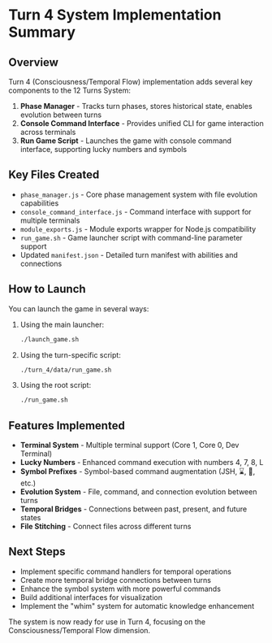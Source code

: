 # Turn 4 System Implementation Summary

## Overview

Turn 4 (Consciousness/Temporal Flow) implementation adds several key components to the 12 Turns System:

1. **Phase Manager** - Tracks turn phases, stores historical state, enables evolution between turns
2. **Console Command Interface** - Provides unified CLI for game interaction across terminals
3. **Run Game Script** - Launches the game with console command interface, supporting lucky numbers and symbols

## Key Files Created

- `phase_manager.js` - Core phase management system with file evolution capabilities
- `console_command_interface.js` - Command interface with support for multiple terminals
- `module_exports.js` - Module exports wrapper for Node.js compatibility
- `run_game.sh` - Game launcher script with command-line parameter support
- Updated `manifest.json` - Detailed turn manifest with abilities and connections

## How to Launch

You can launch the game in several ways:

1. Using the main launcher:
   ```bash
   ./launch_game.sh
   ```

2. Using the turn-specific script:
   ```bash
   ./turn_4/data/run_game.sh
   ```

3. Using the root script:
   ```bash
   ./run_game.sh
   ```

## Features Implemented

- **Terminal System** - Multiple terminal support (Core 1, Core 0, Dev Terminal)
- **Lucky Numbers** - Enhanced command execution with numbers 4, 7, 8, L
- **Symbol Prefixes** - Symbol-based command augmentation (JSH, ⌛, 🧠, etc.)
- **Evolution System** - File, command, and connection evolution between turns
- **Temporal Bridges** - Connections between past, present, and future states
- **File Stitching** - Connect files across different turns

## Next Steps

- Implement specific command handlers for temporal operations
- Create more temporal bridge connections between turns
- Enhance the symbol system with more powerful commands
- Build additional interfaces for visualization
- Implement the "whim" system for automatic knowledge enhancement

The system is now ready for use in Turn 4, focusing on the Consciousness/Temporal Flow dimension.
